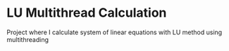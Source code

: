 # LU Multithread Calculation
Project where I calculate system of linear equations with LU method using multithreading
